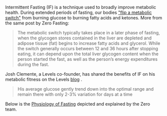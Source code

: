 Intermittent Fasting (IF) is a technique used to broadly improve metabolic health. 
During extended periods of fasting, 
our bodies ["flip a metabolic switch"](https://www.zerofasting.com/intermittent-fasting-may-improve-metabolic-syndrome/)
from burning glucose to burning fatty acids and ketones. More from the same post by Zero Fasting:
> The metabolic switch typically takes place in a later phase of fasting, 
> when the glycogen stores contained in the liver are depleted and adipose tissue (fat) begins to increase fatty
> acids and glycerol. While the switch generally occurs between 12 and 36 hours after stopping eating, 
> it can depend upon the total liver glycogen content when the person started the fast, as well as the person’s
> energy expenditures during the fast.

Josh Clemente, a Levels co-founder, has shared the benefits of IF on his metabolic fitness on the Levels 
[blog](https://www.levelshealth.com/blog/12-glucose-lowering-strategies-to-improve-metabolic-fitness#w-node-cb8068197b2d-1eb46bd3:~:text=Explore%20intermittent%20fasting)
.
>  His average glucose gently trend down into the optimal range and remain there with only 2-3% variation for days at a
> time

Below is the [Physiology of Fasting](https://www.zerofasting.com/the-physiology-of-fasting/)
 depicted and explained by the Zero team.